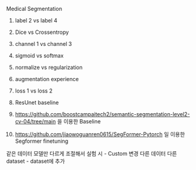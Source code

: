 Medical Segmentation

1. label 2 vs label 4
2. Dice vs Crossentropy
3. channel 1 vs channel 3
4. sigmoid vs softmax
5. normalize vs regularization
6. augmentation experience
7. loss 1 vs loss 2


1. ResUnet baseline
2. https://github.com/boostcampaitech2/semantic-segmentation-level2-cv-04/tree/main 을 이용한 Baseline
3. https://github.com/jiaowoguanren0615/SegFormer-Pytorch 일 이용한 Segformer finetuning


같은 데이터 모델만 다르게 조절해서 실험 시 - Custom 변경
다른 데이터 다른 dataset - dataset에 추가
